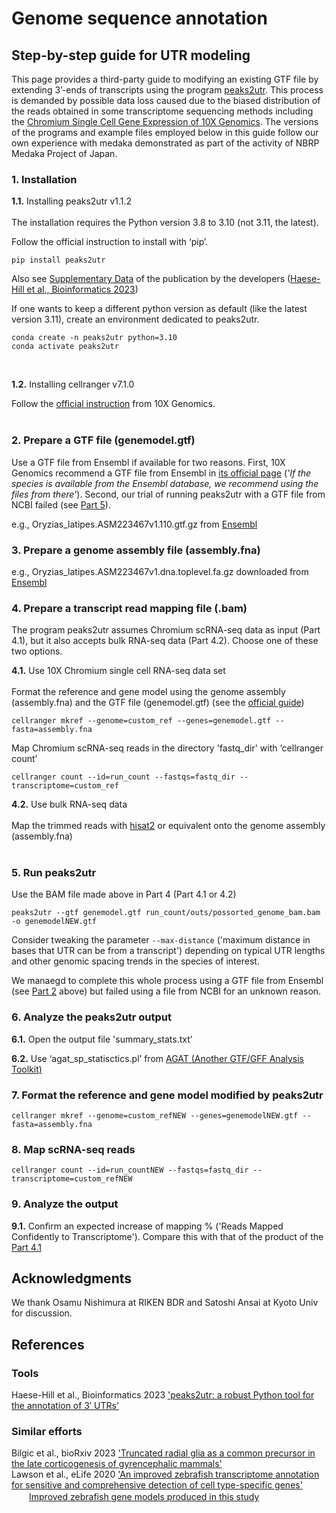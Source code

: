 # Genome sequence annotation


## Step-by-step guide for UTR modeling

This page provides a third-party guide to modifying an existing GTF file by extending 3’-ends of transcripts using the program [peaks2utr](https://github.com/haessar/peaks2utr). This process is demanded by possible data loss caused due to the biased distribution of the reads obtained in some transcriptome sequencing methods including the [Chromium Single Cell Gene Expression of 10X Genomics](https://www.10xgenomics.com/products/single-cell-gene-expression). The versions of the programs and example files employed below in this guide follow our own experience with medaka demonstrated as part of the activity of NBRP Medaka Project of Japan. <br>


### 1. Installation

**1.1.** Installing peaks2utr v1.1.2<br>
<br>
The installation requires the Python version 3.8 to 3.10 (not 3.11, the latest).

Follow the official instruction to install with ‘pip’.
```
pip install peaks2utr
```
Also see [Supplementary Data](https://oup.silverchair-cdn.com/oup/backfile/Content_public/Journal/bioinformatics/39/3/10.1093_bioinformatics_btad112/1/btad112_supplementary_data.pdf?Expires=1696898659&Signature=isAHjYnrwKo3eSLMN7b-ibV3x7Q3MpGESOwq2bXk5yNhzrpr1rEz-s9hOWeBQM~YU7HHS9kSgphEio6ZCIIObPNtacYmqTcO8a7E~JwTHyKyUGQRZjEsDW11pWADTzpxNTEVRUqScOoToHiyZLbbOFOQvp0wmOEBuE-C3q1Qe-qj0PhNLOxk~uUH~eEAXPahbsUZvrbe4qnlF5PCkQEWcFY6CPXBEx-i2~9xY5WL6Ljaso8dxpct6jna2rYUfUx7o5Asx6wPXrsxRizDBbhAkRYepe496-mKCToDwzkVLjhUvs4~dBkZrDhcoEa6DgLkZCadYDXUoJ7LpV9YX1A0Ew__&Key-Pair-Id=APKAIE5G5CRDK6RD3PGA) of the publication by the developers ([Haese-Hill et al., Bioinformatics 2023](https://academic.oup.com/bioinformatics/article/39/3/btad112/7067741))

If one wants to keep a different python version as default (like the latest version 3.11), create an environment dedicated to peaks2utr.
```
conda create -n peaks2utr python=3.10
conda activate peaks2utr
```

<br>

**1.2.** Installing cellranger v7.1.0<br>

Follow the [official instruction](https://support.10xgenomics.com/single-cell-gene-expression/software/pipelines/latest/installation) from 10X Genomics.<br>
<br>
### 2. Prepare a GTF file (genemodel.gtf)

Use a GTF file from Ensembl if available for two reasons. First, 10X Genomics recommend a GTF file from Ensembl in [its official page](https://support.10xgenomics.com/single-cell-gene-expression/software/pipelines/latest/using/tutorial_mr?gclid=CjwKCAjwlJimBhAsEiwA1hrp5tIdN0_JPBX6Ma7xXRKjneF81YLy9lhTFy0WOPXsTGG951l5dwatERoCf-UQAvD_BwE) (*'If the species is available from the Ensembl database, we recommend using the files from there'*). Second, our trial of running peaks2utr with a GTF file from NCBI failed (see [Part 5](https://github.com/Squalomix/utr-modeling/tree/main#5-run-peaks2utr)).

e.g., Oryzias_latipes.ASM223467v1.110.gtf.gz from [Ensembl](https://ftp.ensembl.org/pub/release-110/gtf/oryzias_latipes/) 

### 3. Prepare a genome assembly file (assembly.fna)

e.g., Oryzias_latipes.ASM223467v1.dna.toplevel.fa.gz downloaded from [Ensembl](https://ftp.ensembl.org/pub/release-110/fasta/oryzias_latipes/dna/)

### 4. Prepare a transcript read mapping file (.bam)

The program peaks2utr assumes Chromium scRNA-seq data as input (Part 4.1), but it also accepts bulk RNA-seq data (Part 4.2). Choose one of these two options.

**4.1.** Use 10X Chromium single cell RNA-seq data set <br>
<br>
Format the reference and gene model using the genome assembly (assembly.fna) and the GTF file (genemodel.gtf) (see the [official guide](https://support.10xgenomics.com/single-cell-gene-expression/software/pipelines/latest/advanced/references))

```
cellranger mkref --genome=custom_ref --genes=genemodel.gtf --fasta=assembly.fna
```
Map Chromium scRNA-seq reads in the directory 'fastq_dir' with ‘cellranger count’
```
cellranger count --id=run_count --fastqs=fastq_dir --transcriptome=custom_ref
```
**4.2.** Use bulk RNA-seq data<br>
<br>
Map the trimmed reads with [hisat2](http://daehwankimlab.github.io/hisat2/) or equivalent onto the genome assembly (assembly.fna)
<br><br>

### 5. Run peaks2utr 
Use the BAM file made above in Part 4 (Part 4.1 or 4.2)
```
peaks2utr --gtf genemodel.gtf run_count/outs/possorted_genome_bam.bam -o genemodelNEW.gtf
```
Consider tweaking the parameter <CODE>--max-distance</CODE> ('maximum distance in bases that UTR can be from a transcript') depending on typical UTR lengths and other genomic spacing trends in the species of interest. 

We manaegd to complete this whole process using a GTF file from Ensembl (see [Part 2](https://github.com/Squalomix/utr-modeling/blob/main/README.md#2-prepare-a-gtf-file-genemodelgtf) above) but failed using a file from NCBI for an unknown reason.

### 6. Analyze the peaks2utr output<br>

 **6.1.** Open the output file 'summary_stats.txt'

 **6.2.** Use ‘agat_sp_statisctics.pl’ from [AGAT (Another GTF/GFF Analysis Toolkit)](https://agat.readthedocs.io/en/latest/index.html)


### 7. Format the reference and gene model modified by peaks2utr

```
cellranger mkref --genome=custom_refNEW --genes=genemodelNEW.gtf --fasta=assembly.fna
```

### 8. Map scRNA-seq reads

```
cellranger count --id=run_countNEW --fastqs=fastq_dir --transcriptome=custom_refNEW
```

### 9. Analyze the output 

**9.1.** Confirm an expected increase of mapping % ('Reads Mapped Confidently to Transcriptome'). Compare this with that of the product of the [Part 4.1](https://github.com/Squalomix/utr-modeling/blob/main/README.md#4-prepare-input-bam-file)



## Acknowledgments

We thank Osamu Nishimura at RIKEN BDR and Satoshi Ansai at Kyoto Univ for discussion.

## References

### Tools 
Haese-Hill et al., Bioinformatics 2023 ['peaks2utr: a robust Python tool for the annotation of 3′ UTRs'](https://academic.oup.com/bioinformatics/article/39/3/btad112/7067741)<br>

### Similar efforts
Bilgic et al., bioRxiv 2023 ['Truncated radial glia as a common precursor in the late corticogenesis of gyrencephalic mammals'](https://www.biorxiv.org/content/10.1101/2022.05.05.490846v3)<br>
Lawson et al., eLife 2020 ['An improved zebrafish transcriptome annotation for sensitive and comprehensive detection of cell type-specific genes'](https://elifesciences.org/articles/55792)<br> 
 　　[Improved zebrafish gene models produced in this study](https://www.umassmed.edu/lawson-lab/reagents/zebrafish-transcriptome/)

